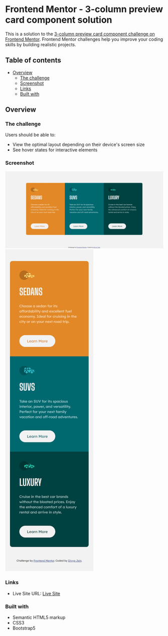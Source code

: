 # Frontend Mentor - 3-column preview card component solution

This is a solution to the [3-column preview card component challenge on Frontend Mentor](https://www.frontendmentor.io/challenges/3column-preview-card-component-pH92eAR2-). Frontend Mentor challenges help you improve your coding skills by building realistic projects. 

## Table of contents

- [Overview](#overview)
  - [The challenge](#the-challenge)
  - [Screenshot](#screenshot)
  - [Links](#links)
  - [Built with](#built-with)


## Overview

### The challenge

Users should be able to:

- View the optimal layout depending on their device's screen size
- See hover states for interactive elements

### Screenshot

![](./screenshots/desktop_preview.jpg)
![](./screenshots/mobile_preview.jpg)

### Links

- Live Site URL: [Live Site](https://divyaaa123.github.io/Frontend-Mentor-Challenges/3-column-preview-card-component-main/)

### Built with

- Semantic HTML5 markup
- CSS3
- Bootstrap5
